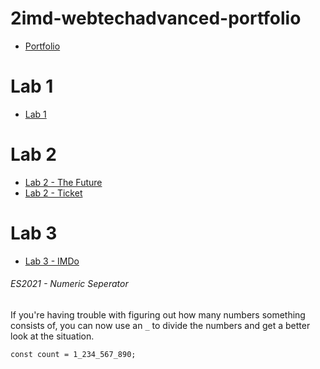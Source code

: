 # 2imd-webtechadvanced-portfolio
* [Portfolio](https://github.com/NielsV8/2imd-webtechadvanced-portfolio)

# Lab 1
* [Lab 1](https://github.com/SenneChristiaens/2imd-webtechadvanced-lab1)

# Lab 2
* [Lab 2 - The Future](https://codepen.io/Nieeel/pen/ZEaVQBE)
* [Lab 2 - Ticket](https://codepen.io/Nieeel/pen/eYebJZY)

# Lab 3
* [Lab 3 - IMDo](https://codepen.io/Nieeel/pen/zYpwabR)

###### ES2021 - Numeric Seperator
If you're having trouble with figuring out how many numbers something consists of, you can now use an `_` to divide the numbers and get a better look at the situation.
```
const count = 1_234_567_890;
```
